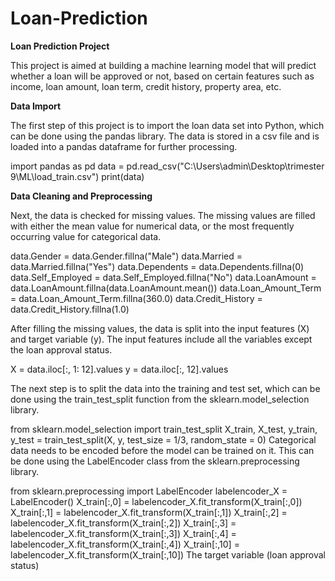 # Loan-Prediction

**Loan Prediction Project**

This project is aimed at building a machine learning model that will predict whether a loan will be approved or not, based on certain features such as income, loan amount, loan term, credit history, property area, etc.

**Data Import**

The first step of this project is to import the loan data set into Python, which can be done using the pandas library. The data is stored in a csv file and is loaded into a pandas dataframe for further processing.

import pandas as pd
data = pd.read_csv("C:\\Users\\admin\\Desktop\\trimester 9\\ML\\load_train.csv")
print(data)

**Data Cleaning and Preprocessing**

Next, the data is checked for missing values. The missing values are filled with either the mean value for numerical data, or the most frequently occurring value for categorical data.

data.Gender = data.Gender.fillna("Male")
data.Married = data.Married.fillna("Yes")
data.Dependents = data.Dependents.fillna(0)
data.Self_Employed = data.Self_Employed.fillna("No")
data.LoanAmount = data.LoanAmount.fillna(data.LoanAmount.mean())
data.Loan_Amount_Term = data.Loan_Amount_Term.fillna(360.0)
data.Credit_History = data.Credit_History.fillna(1.0)

After filling the missing values, the data is split into the input features (X) and target variable (y). The input features include all the variables except the loan approval status.

X = data.iloc[:, 1: 12].values
y = data.iloc[:, 12].values

The next step is to split the data into the training and test set, which can be done using the train_test_split function from the sklearn.model_selection library.

from sklearn.model_selection import train_test_split
X_train, X_test, y_train, y_test = train_test_split(X, y, test_size = 1/3, random_state = 0)
Categorical data needs to be encoded before the model can be trained on it. This can be done using the LabelEncoder class from the sklearn.preprocessing library.


from sklearn.preprocessing import LabelEncoder
labelencoder_X = LabelEncoder()
X_train[:,0] = labelencoder_X.fit_transform(X_train[:,0])
X_train[:,1] = labelencoder_X.fit_transform(X_train[:,1])
X_train[:,2] = labelencoder_X.fit_transform(X_train[:,2])
X_train[:,3] = labelencoder_X.fit_transform(X_train[:,3])
X_train[:,4] = labelencoder_X.fit_transform(X_train[:,4])
X_train[:,10] = labelencoder_X.fit_transform(X_train[:,10])
The target variable (loan approval status)
